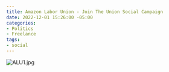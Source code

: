 ```yaml
---
title: Amazon Labor Union - Join The Union Social Campaign
date: 2022-12-01 15:26:00 -05:00
categories:
- Politics
- Freelance
tags:
- social
---
```


![ALU1.jpg](/uploads/ALU1.jpg)